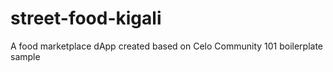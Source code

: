 # street-food-kigali
A food marketplace dApp created based on Celo Community 101 boilerplate sample
